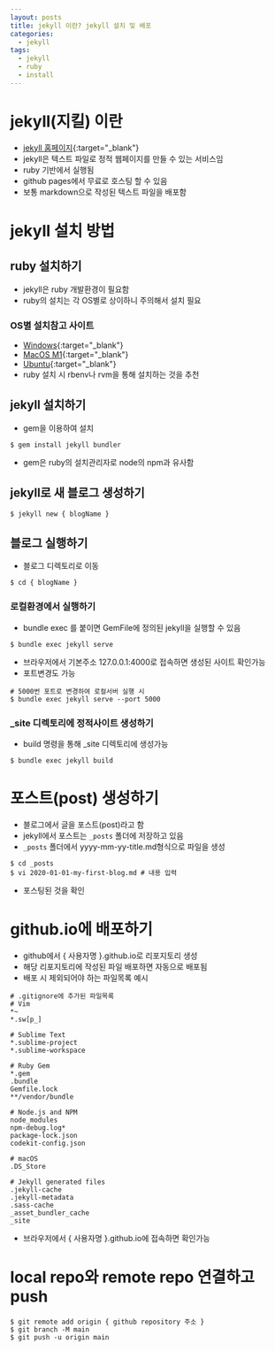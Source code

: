 ```yaml
---
layout: posts
title: jekyll 이란? jekyll 설치 및 배포
categories: 
  - jekyll
tags: 
  - jekyll
  - ruby
  - install
---
```

# jekyll(지킬) 이란
- [jekyll 홈페이지](https://jekyllrb-ko.github.io){:target="_blank"}
- jekyll은 텍스트 파일로 정적 웹페이지를 만들 수 있는 서비스임
- ruby 기반에서 실행됨
- github pages에서 무료로 호스팅 할 수 있음
- 보통 markdown으로 작성된 텍스트 파일을 배포함

# jekyll 설치 방법
## ruby 설치하기
- jekyll은 ruby 개발환경이 필요함
- ruby의 설치는 각 OS별로 상이하니 주의해서 설치 필요

### OS별 설치참고 사이트
- [Windows](https://theorydb.github.io/envops/2019/05/03/envops-blog-github-pages-jekyll/#Ruby%20&%20Jekyll%20%EC%84%A4%EC%B9%98){:target="_blank"}
- [MacOS M1](https://ogaeng.com/jekyll-blog-install/){:target="_blank"}
- [Ubuntu](https://jekyllrb-ko.github.io/docs/installation/ubuntu/){:target="_blank"}
- ruby 설치 시 rbenv나 rvm을 통해 설치하는 것을 추천

## jekyll 설치하기
- gem을 이용하여 설치
```
$ gem install jekyll bundler
```
- gem은 ruby의 설치관리자로 node의 npm과 유사함

## jekyll로 새 블로그 생성하기
```
$ jekyll new { blogName }
```

## 블로그 실행하기
- 블로그 디렉토리로 이동
```
$ cd { blogName }
```

### 로컬환경에서 실행하기
- bundle exec 를 붙이면 GemFile에 정의된 jekyll을 실행할 수 있음
```
$ bundle exec jekyll serve
```
- 브라우저에서 기본주소 127.0.0.1:4000로 접속하면 생성된 사이트 확인가능
- 포트변경도 가능
```
# 5000번 포트로 변경하여 로컬서버 실행 시
$ bundle exec jekyll serve --port 5000
```

### _site 디렉토리에 정적사이트 생성하기
- build 명령을 통해 _site 디렉토리에 생성가능
```
$ bundle exec jekyll build
```

# 포스트(post) 생성하기
- 블로그에서 글을 포스트(post)라고 함
- jekyll에서 포스트는 `_posts` 폴더에 저장하고 있음
- `_posts` 폴더에서 yyyy-mm-yy-title.md형식으로 파일을 생성
```
$ cd _posts
$ vi 2020-01-01-my-first-blog.md # 내용 입력
```
- 포스팅된 것을 확인

# github.io에 배포하기
- github에서 { 사용자명 }.github.io로 리포지토리 생성
- 해당 리포지토리에 작성된 파일 배포하면 자동으로 배포됨
- 배포 시 제외되어야 하는 파일목록 예시

```
# .gitignore에 추가된 파일목록
# Vim
*~
*.sw[p_]

# Sublime Text
*.sublime-project
*.sublime-workspace

# Ruby Gem
*.gem
.bundle
Gemfile.lock
**/vendor/bundle

# Node.js and NPM
node_modules
npm-debug.log*
package-lock.json
codekit-config.json

# macOS
.DS_Store

# Jekyll generated files
.jekyll-cache
.jekyll-metadata
.sass-cache
_asset_bundler_cache
_site
```

- 브라우저에서 { 사용자명 }.github.io에 접속하면 확인가능

# local repo와 remote repo 연결하고 push 
```
$ git remote add origin { github repository 주소 }
$ git branch -M main
$ git push -u origin main
```
